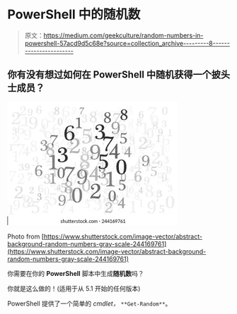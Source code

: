 # PowerShell 中的随机数

> 原文：<https://medium.com/geekculture/random-numbers-in-powershell-57acd9d5c68e?source=collection_archive---------8----------------------->

## 你有没有想过如何在 PowerShell 中随机获得一个披头士成员？

![](img/8cedc7fae57f5f2def9824a5cde3317e.png)

Photo from [https://www.shutterstock.com/image-vector/abstract-background-random-numbers-gray-scale-244169761](https://www.shutterstock.com/image-vector/abstract-background-random-numbers-gray-scale-244169761)

你需要在你的 **PowerShell** 脚本中生成**随机数**吗？

你就是这么做的！(适用于从 5.1 开始的任何版本)

PowerShell 提供了一个简单的 *cmdlet，* `**Get-Random**`。